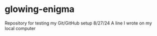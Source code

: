 # glowing-enigma
Repository for testing my Git/GitHub setup 8/27/24
A line I wrote on my local computer  
